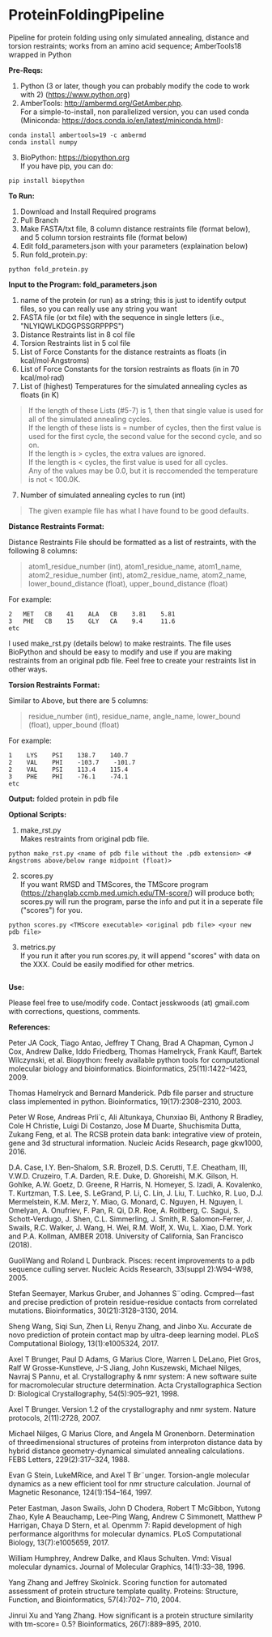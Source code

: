 # ProteinFoldingPipeline
Pipeline for protein folding using only simulated annealing, distance and torsion restraints; works from an amino acid sequence; AmberTools18 wrapped in Python

**Pre-Reqs:**
1. Python (3 or later, though you can probably modify the code to work with 2) (https://www.python.org)
2. AmberTools: http://ambermd.org/GetAmber.php. <br/>
For a simple-to-install, non parallelized version, you can used conda (Miniconda: https://docs.conda.io/en/latest/miniconda.html):
```
conda install ambertools=19 -c ambermd
conda install numpy
```

3. BioPython: https://biopython.org <br/>
If you have pip, you can do:
```
pip install biopython
```

**To Run:**
1. Download and Install Required programs
2. Pull Branch
3. Make FASTA/txt file, 8 column distance restraints file (format below), and 5 column torsion restraints file (format below)
4. Edit fold_parameters.json with your parameters (explaination below)
5. Run fold_protein.py:
```
python fold_protein.py
```

**Input to the Program:  fold_parameters.json**
1. name of the protein (or run) as a string; this is just to identify output files, so you can really use any string you want
2. FASTA file (or txt file) with the sequence in single letters (i.e., "NLYIQWLKDGGPSSGRPPPS")
3. Distance Restraints list in 8 col file
4. Torsion Restraints list in 5 col file
5. List of Force Constants for the distance restraints as floats (in kcal/mol·Angstroms)
6. List of Force Constants for the torsion restraints as floats (in in 70 kcal/mol·rad)
7. List of (highest) Temperatures for the simulated annealing cycles as floats (in K)

>If the length of these Lists (#5-7) is 1, then that single value is used for all of the simulated annealing cycles.<br/>
>If the length of these lists is = number of cycles, then the first value is used for the first cycle, the second value for the second cycle, and so on.<br/>
>If the length is > cycles, the extra values are ignored.<br/>
>If the length is < cycles, the first value is used for all cycles.<br/>
>Any of the values may be 0.0, but it is reccomended the temperature is not < 100.0K.<br/>

7. Number of simulated annealing cycles to run (int)

>The given example file has what I have found to be good defaults.

**Distance Restraints Format:**

Distance Restraints File should be formatted as a list of restraints, with the following 8 columns:

>atom1_residue_number (int), atom1_residue_name, atom1_name, atom2_residue_number (int), atom2_residue_name, atom2_name, lower_bound_distance (float), upper_bound_distance (float)

For example:

    2   MET   CB    41    ALA   CB    3.81    5.81
    3   PHE   CB    15    GLY   CA    9.4     11.6
    etc

I used make_rst.py (details below) to make restraints. The file uses BioPython and should be easy to modify and use if you are making restraints from an original pdb file. Feel free to create your restraints list in other ways.

**Torsion Restraints Format:**

Similar to Above, but there are 5 columns:

>residue_number (int), residue_name, angle_name, lower_bound (float), upper_bound (float)

For example:
```
1    LYS    PSI    138.7    140.7
2    VAL    PHI    -103.7    -101.7
2    VAL    PSI    113.4    115.4
3    PHE    PHI    -76.1    -74.1
etc
```

**Output:** folded protein in pdb file

**Optional Scripts:**
1. make_rst.py <br/>
Makes restraints from original pdb file.
```
python make_rst.py <name of pdb file without the .pdb extension> <# Angstroms above/below range midpoint (float)>
```
2. scores.py <br/>
If you want RMSD and TMScores, the TMScore program (https://zhanglab.ccmb.med.umich.edu/TM-score/) will produce both; scores.py will run the program, parse the info and put it in a seperate file ("scores") for you.
```
python scores.py <TMScore executable> <original pdb file> <your new pdb file>
```
3. metrics.py <br/>
If you run it after you run scores.py, it will append "scores" with data on the XXX. Could be easily modified for other metrics.
```
```

**Use:**

Please feel free to use/modify code. Contact jesskwoods (at) gmail.com with corrections, questions, comments.


**References:**

Peter JA Cock, Tiago Antao, Jeffrey T Chang, Brad A Chapman, Cymon J Cox, Andrew
Dalke, Iddo Friedberg, Thomas Hamelryck, Frank Kauff, Bartek Wilczynski, et al. Biopython:
freely available python tools for computational molecular biology and bioinformatics.
Bioinformatics, 25(11):1422–1423, 2009.

Thomas Hamelryck and Bernard Manderick. Pdb file parser and structure class implemented
in python. Bioinformatics, 19(17):2308–2310, 2003.

Peter W Rose, Andreas Prli´c, Ali Altunkaya, Chunxiao Bi, Anthony R Bradley, Cole H
Christie, Luigi Di Costanzo, Jose M Duarte, Shuchismita Dutta, Zukang Feng, et al. The
RCSB protein data bank: integrative view of protein, gene and 3d structural information.
Nucleic Acids Research, page gkw1000, 2016.

D.A. Case, I.Y. Ben-Shalom, S.R. Brozell, D.S. Cerutti, T.E. Cheatham, III, V.W.D. Cruzeiro, T.A. Darden, R.E. Duke, D. Ghoreishi, M.K. Gilson, H. Gohlke, A.W. Goetz, D. Greene, R Harris, N. Homeyer, S. Izadi, A. Kovalenko, T. Kurtzman, T.S. Lee, S. LeGrand, P. Li, C. Lin, J. Liu, T. Luchko, R. Luo, D.J. Mermelstein, K.M. Merz, Y. Miao, G. Monard, C. Nguyen, H. Nguyen, I. Omelyan, A. Onufriev, F. Pan, R. Qi, D.R. Roe, A. Roitberg, C. Sagui, S. Schott-Verdugo, J. Shen, C.L. Simmerling, J. Smith, R. Salomon-Ferrer, J. Swails, R.C. Walker, J. Wang, H. Wei, R.M. Wolf, X. Wu, L. Xiao, D.M. York and P.A. Kollman, AMBER 2018. University of California, San Francisco (2018).

GuoliWang and Roland L Dunbrack. Pisces: recent improvements to a pdb sequence culling
server. Nucleic Acids Research, 33(suppl 2):W94–W98, 2005.

Stefan Seemayer, Markus Gruber, and Johannes S¨oding. Ccmpred—fast and precise prediction
of protein residue–residue contacts from correlated mutations. Bioinformatics,
30(21):3128–3130, 2014.

Sheng Wang, Siqi Sun, Zhen Li, Renyu Zhang, and Jinbo Xu. Accurate de novo prediction
of protein contact map by ultra-deep learning model. PLoS Computational Biology,
13(1):e1005324, 2017.

Axel T Brunger, Paul D Adams, G Marius Clore, Warren L DeLano, Piet Gros, Ralf W
Grosse-Kunstleve, J-S Jiang, John Kuszewski, Michael Nilges, Navraj S Pannu, et al. Crystallography
& nmr system: A new software suite for macromolecular structure determination.
Acta Crystallographica Section D: Biological Crystallography, 54(5):905–921, 1998.

Axel T Brunger. Version 1.2 of the crystallography and nmr system. Nature protocols,
2(11):2728, 2007.

Michael Nilges, G Marius Clore, and Angela M Gronenborn. Determination of threedimensional
structures of proteins from interproton distance data by hybrid distance
geometry-dynamical simulated annealing calculations. FEBS Letters, 229(2):317–324, 1988.

Evan G Stein, LukeMRice, and Axel T Br¨unger. Torsion-angle molecular dynamics as a new
efficient tool for nmr structure calculation. Journal of Magnetic Resonance, 124(1):154–164,
1997.

Peter Eastman, Jason Swails, John D Chodera, Robert T McGibbon, Yutong Zhao, Kyle A
Beauchamp, Lee-Ping Wang, Andrew C Simmonett, Matthew P Harrigan, Chaya D Stern,
et al. Openmm 7: Rapid development of high performance algorithms for molecular dynamics.
PLoS Computational Biology, 13(7):e1005659, 2017.

William Humphrey, Andrew Dalke, and Klaus Schulten. Vmd: Visual molecular dynamics.
Journal of Molecular Graphics, 14(1):33–38, 1996.

Yang Zhang and Jeffrey Skolnick. Scoring function for automated assessment of protein
structure template quality. Proteins: Structure, Function, and Bioinformatics, 57(4):702–
710, 2004.

Jinrui Xu and Yang Zhang. How significant is a protein structure similarity with tm-score=
0.5? Bioinformatics, 26(7):889–895, 2010.

